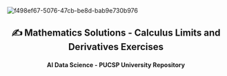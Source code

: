 
![f498ef67-5076-47cb-be8d-bab9e730b976](https://github.com/Quantum-Software-Development/Math/assets/113218619/58c8c407-2971-4a65-9030-e25d76617687)



## <p align="center"> ✍️ Mathematics Solutions - Calculus  Limits and Derivatives Exercises
#### <p align="center"> AI Data Science - PUCSP University Repository

<br><br>






